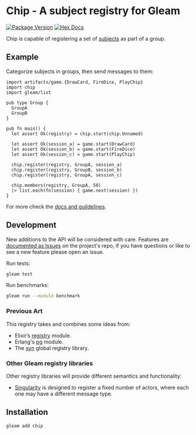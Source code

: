 # Chip - A subject registry for Gleam

[![Package Version](https://img.shields.io/hexpm/v/chip)](https://hex.pm/packages/chip)
[![Hex Docs](https://img.shields.io/badge/hex-docs-ffaff3)](https://hexdocs.pm/chip/)

Chip is capable of registering a set of
[subjects](https://hexdocs.pm/gleam_erlang/gleam/erlang/process.html#Subject)
as part of a group.

## Example

Categorize subjects in groups, then send messages to them:

```gleam
import artifacts/game.{DrawCard, FireDice, PlayChip}
import chip
import gleam/list

pub type Group {
  GroupA
  GroupB
}

pub fn main() {
  let assert Ok(registry) = chip.start(chip.Unnamed)

  let assert Ok(session_a) = game.start(DrawCard)
  let assert Ok(session_b) = game.start(FireDice)
  let assert Ok(session_c) = game.start(PlayChip)

  chip.register(registry, GroupA, session_a)
  chip.register(registry, GroupB, session_b)
  chip.register(registry, GroupA, session_c)

  chip.members(registry, GroupA, 50)
  |> list.each(fn(session) { game.next(session) })
}
```

For more check the [docs and guildelines](https://hexdocs.pm/chip/).

## Development

New additions to the API will be considered with care. Features are
[documented as Issues](https://github.com/chouzar/chip/issues?q=is%3Aopen+is%3Aissue+label%3Aenhancement)
on the project's repo, if you have questions or like to see a new feature please open an issue.

Run tests:

```sh
gleam test
```

Run benchmarks:

```sh
gleam run --module benchmark
```

### Previous Art

This registry takes and combines some ideas from:

* Elixir’s [registry](https://hexdocs.pm/elixir/Kernel.html) module.
* Erlang's [pg](https://www.erlang.org/doc/apps/kernel/pg.html) module.
* The [syn](https://github.com/ostinelli/syn) global registry library.

### Other Gleam registry libraries

Other registry libraries will provide different semantics and functionality:

* [Singularity](https://hexdocs.pm/singularity/) is designed to register a fixed number of actors, where each one may have a different message type.

## Installation

```sh
gleam add chip
```
